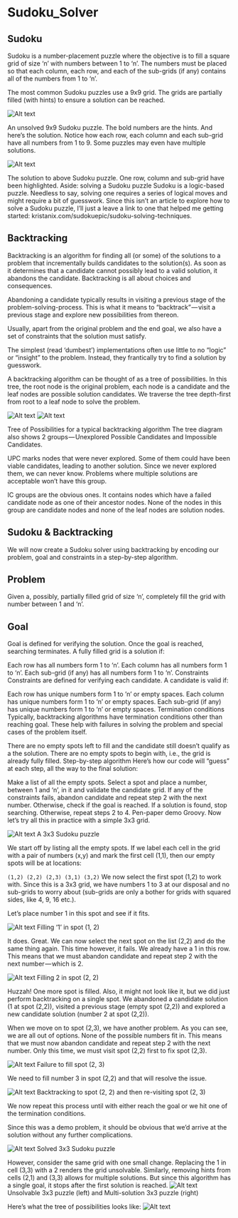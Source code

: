 # Sudoku_Solver
## Sudoku
Sudoku is a number-placement puzzle where the objective is to fill a square grid of size ‘n’ with numbers between 1 to ‘n’. The numbers must be placed so that each column, each row, and each of the sub-grids (if any) contains all of the numbers from 1 to ‘n’.

The most common Sudoku puzzles use a 9x9 grid. The grids are partially filled (with hints) to ensure a solution can be reached.

![Alt text](https://hackernoon.com/hn-images/1*V6o3RVkDbHbwhR3lH_Aq7A.png)


An unsolved 9x9 Sudoku puzzle. The bold numbers are the hints.
And here’s the solution. Notice how each row, each column and each sub-grid have all numbers from 1 to 9. Some puzzles may even have multiple solutions.

![Alt text](https://hackernoon.com/hn-images/1*uT1D1ZgbzNuJU_Q_X1Tl4A.png)


The solution to above Sudoku puzzle. One row, column and sub-grid have been highlighted.
Aside: solving a Sudoku puzzle
Sudoku is a logic-based puzzle. Needless to say, solving one requires a series of logical moves and might require a bit of guesswork. Since this isn’t an article to explore how to solve a Sudoku puzzle, I’ll just a leave a link to one that helped me getting started: kristanix.com/sudokuepic/sudoku-solving-techniques.


## Backtracking
Backtracking is an algorithm for finding all (or some) of the solutions to a problem that incrementally builds candidates to the solution(s). As soon as it determines that a candidate cannot possibly lead to a valid solution, it abandons the candidate. Backtracking is all about choices and consequences.

Abandoning a candidate typically results in visiting a previous stage of the problem-solving-process. This is what it means to “backtrack” — visit a previous stage and explore new possibilities from thereon.

Usually, apart from the original problem and the end goal, we also have a set of constraints that the solution must satisfy.

The simplest (read ‘dumbest’) implementations often use little to no “logic” or “insight” to the problem. Instead, they frantically try to find a solution by guesswork.

A backtracking algorithm can be thought of as a tree of possibilities. In this tree, the root node is the original problem, each node is a candidate and the leaf nodes are possible solution candidates. We traverse the tree depth-first from root to a leaf node to solve the problem.


![Alt text](https://hackernoon.com/hn-images/1*TBN_HH658zzTtOQCW3g6zQ.png)
![Alt text](https://hackernoon.com/hn-images/1*MJ1Rhf0_xmeT2FJG8p_92Q.png)

Tree of Possibilities for a typical backtracking algorithm
The tree diagram also shows 2 groups — Unexplored Possible Candidates and Impossible Candidates.

UPC marks nodes that were never explored. Some of them could have been viable candidates, leading to another solution. Since we never explored them, we can never know. Problems where multiple solutions are acceptable won’t have this group.

IC groups are the obvious ones. It contains nodes which have a failed candidate node as one of their ancestor nodes. None of the nodes in this group are candidate nodes and none of the leaf nodes are solution nodes.

## Sudoku & Backtracking
We will now create a Sudoku solver using backtracking by encoding our problem, goal and constraints in a step-by-step algorithm.

## Problem
Given a, possibly, partially filled grid of size ‘n’, completely fill the grid with number between 1 and ‘n’.

## Goal
Goal is defined for verifying the solution. Once the goal is reached, searching terminates. A fully filled grid is a solution if:

Each row has all numbers form 1 to ‘n’.
Each column has all numbers form 1 to ‘n’.
Each sub-grid (if any) has all numbers form 1 to ‘n’.
Constraints
Constraints are defined for verifying each candidate. A candidate is valid if:

Each row has unique numbers form 1 to ’n’ or empty spaces.
Each column has unique numbers form 1 to ‘n’ or empty spaces.
Each sub-grid (if any) has unique numbers form 1 to ‘n’ or empty spaces.
Termination conditions
Typically, backtracking algorithms have termination conditions other than reaching goal. These help with failures in solving the problem and special cases of the problem itself.

There are no empty spots left to fill and the candidate still doesn’t qualify as a the solution.
There are no empty spots to begin with, i.e., the grid is already fully filled.
Step-by-step algorithm
Here’s how our code will “guess” at each step, all the way to the final solution:

Make a list of all the empty spots.
Select a spot and place a number, between 1 and ‘n’, in it and validate the candidate grid.
If any of the constraints fails, abandon candidate and repeat step 2 with the next number. Otherwise, check if the goal is reached.
If a solution is found, stop searching. Otherwise, repeat steps 2 to 4.
Pen-paper demo
Groovy. Now let’s try all this in practice with a simple 3x3 grid.

![Alt text](https://hackernoon.com/hn-images/1*dFNtAnfevAa9wP-VQ10oXQ.png)
A 3x3 Sudoku puzzle

We start off by listing all the empty spots. If we label each cell in the grid with a pair of numbers (x,y) and mark the first cell (1,1), then our empty spots will be at locations:

```(1,2) (2,2) (2,3) (3,1) (3,2)```
We now select the first spot (1,2) to work with. Since this is a 3x3 grid, we have numbers 1 to 3 at our disposal and no sub-grids to worry about (sub-grids are only a bother for grids with squared sides, like 4, 9, 16 etc.).

Let’s place number 1 in this spot and see if it fits.

![Alt text](https://hackernoon.com/hn-images/1*eh31JFMgAEq9hxjISklwIA.png)
Filling ‘1’ in spot (1, 2)

It does. Great. We can now select the next spot on the list (2,2) and do the same thing again. This time however, it fails. We already have a 1 in this row. This means that we must abandon candidate and repeat step 2 with the next number — which is 2.

![Alt text](https://hackernoon.com/hn-images/1*-ZfNe5ATHjC5ew08rlKweg.png)
Filling 2 in spot (2, 2)

Huzzah! One more spot is filled. Also, it might not look like it, but we did just perform backtracking on a single spot. We abandoned a candidate solution (1 at spot (2,2)), visited a previous stage (empty spot (2,2)) and explored a new candidate solution (number 2 at spot (2,2)).

When we move on to spot (2,3), we have another problem. As you can see, we are all out of options. None of the possible numbers fit in. This means that we must now abandon candidate and repeat step 2 with the next number. Only this time, we must visit spot (2,2) first to fix spot (2,3).

![Alt text](https://hackernoon.com/hn-images/1*_ImNrh84gLZVm3yTA1Wh0g.png)
Failure to fill spot (2, 3)

We need to fill number 3 in spot (2,2) and that will resolve the issue.

![Alt text](https://hackernoon.com/hn-images/1*6QuUVfx8BLw9XeaiTCCR8Q.png)
Backtracking to spot (2, 2) and then re-visiting spot (2, 3)

We now repeat this process until with either reach the goal or we hit one of the termination conditions.

Since this was a demo problem, it should be obvious that we’d arrive at the solution without any further complications.

![Alt text](https://hackernoon.com/hn-images/1*qcNunCrrxO4zERyRfwNaGg.png)
Solved 3x3 Sudoku puzzle

However, consider the same grid with one small change. Replacing the 1 in cell (3,3) with a 2 renders the grid unsolvable. Similarly, removing hints from cells (2,1) and (3,3) allows for multiple solutions. But since this algorithm has a single goal, it stops after the first solution is reached.
![Alt text](https://hackernoon.com/hn-images/1*GOsXsydaPEZXExIKw-Wrxw.png)
Unsolvable 3x3 puzzle (left) and Multi-solution 3x3 puzzle (right)


Here’s what the tree of possibilities looks like:
![Alt text](https://hackernoon.com/hn-images/1*jiyNCSATqMmL6MwcmEISIA.png)